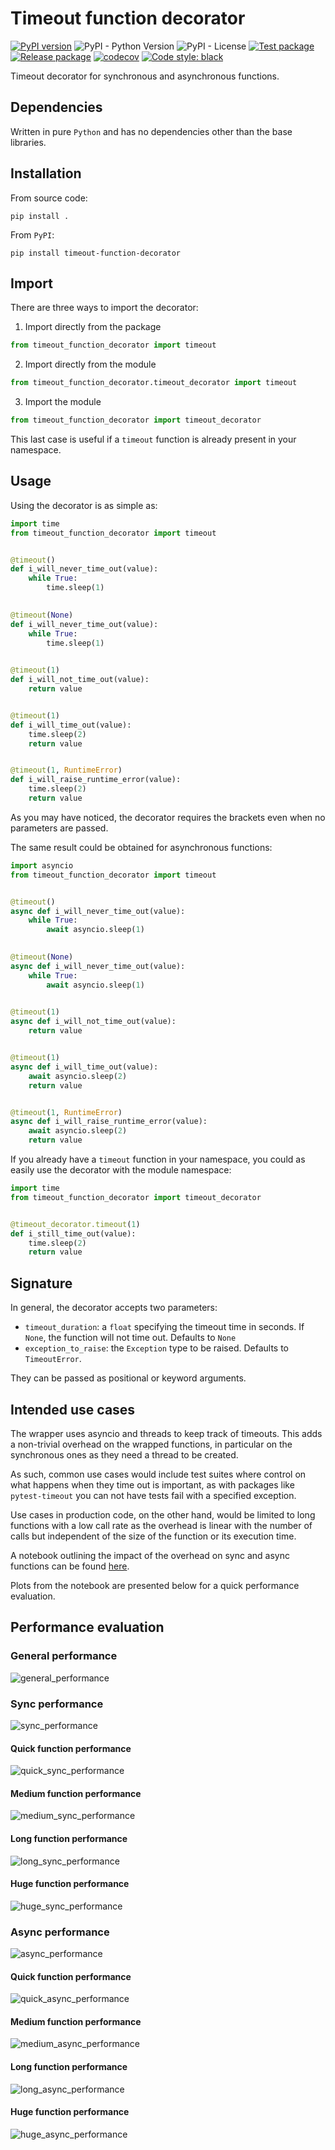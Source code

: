 # Timeout function decorator

[![PyPI version](https://badge.fury.io/py/timeout-function-decorator.svg)](https://badge.fury.io/py/timeout-function-decorator)
![PyPI - Python Version](https://img.shields.io/pypi/pyversions/timeout-function-decorator)
![PyPI - License](https://img.shields.io/pypi/l/timeout-function-decorator)
[![Test package](https://github.com/MatteoH2O1999/timeout_decorator/actions/workflows/test.yml/badge.svg)](https://github.com/MatteoH2O1999/timeout_decorator/actions/workflows/test.yml)
[![Release package](https://github.com/MatteoH2O1999/timeout_decorator/actions/workflows/release.yml/badge.svg)](https://github.com/MatteoH2O1999/timeout_decorator/actions/workflows/release.yml)
[![codecov](https://codecov.io/gh/MatteoH2O1999/timeout_decorator/branch/main/graph/badge.svg?token=MV9PYET185)](https://codecov.io/gh/MatteoH2O1999/timeout_decorator)
[![Code style: black](https://img.shields.io/badge/code%20style-black-000000.svg)](https://github.com/psf/black)

Timeout decorator for synchronous and asynchronous functions.

## Dependencies

Written in pure `Python` and has no dependencies other than the base libraries.

## Installation

From source code:

```commandline
pip install .
```

From `PyPI`:

```commandline
pip install timeout-function-decorator
```

## Import

There are three ways to import the decorator:
1. Import directly from the package
```python
from timeout_function_decorator import timeout
```
2. Import directly from the module
```python
from timeout_function_decorator.timeout_decorator import timeout
```
3. Import the module
```python
from timeout_function_decorator import timeout_decorator
```

This last case is useful if a `timeout` function is already present in your namespace.

## Usage

Using the decorator is as simple as:
```python
import time
from timeout_function_decorator import timeout


@timeout()
def i_will_never_time_out(value):
    while True:
        time.sleep(1)

        
@timeout(None)
def i_will_never_time_out(value):
    while True:
        time.sleep(1)
        

@timeout(1)
def i_will_not_time_out(value):
    return value


@timeout(1)
def i_will_time_out(value):
    time.sleep(2)
    return value


@timeout(1, RuntimeError)
def i_will_raise_runtime_error(value):
    time.sleep(2)
    return value
```

As you may have noticed, the decorator requires the brackets even when no parameters are passed.

The same result could be obtained for asynchronous functions:
```python
import asyncio
from timeout_function_decorator import timeout


@timeout()
async def i_will_never_time_out(value):
    while True:
        await asyncio.sleep(1)

        
@timeout(None)
async def i_will_never_time_out(value):
    while True:
        await asyncio.sleep(1)
        

@timeout(1)
async def i_will_not_time_out(value):
    return value


@timeout(1)
async def i_will_time_out(value):
    await asyncio.sleep(2)
    return value


@timeout(1, RuntimeError)
async def i_will_raise_runtime_error(value):
    await asyncio.sleep(2)
    return value
```

If you already have a `timeout` function in your namespace, you could as easily use the decorator with the module namespace:
```python
import time
from timeout_function_decorator import timeout_decorator


@timeout_decorator.timeout(1)
def i_still_time_out(value):
    time.sleep(2)
    return value
```

## Signature

In general, the decorator accepts two parameters:

- `timeout_duration`: a `float` specifying the timeout time in seconds. If `None`, the function will not time out. Defaults to `None`
- `exception_to_raise`: the `Exception` type to be raised. Defaults to `TimeoutError`.

They can be passed as positional or keyword arguments.

## Intended use cases

The wrapper uses asyncio and threads to keep track of timeouts.
This adds a non-trivial overhead on the wrapped functions, in particular on the synchronous ones as they need a thread to be
created.

As such, common use cases would include test suites where control on what happens when they time out is important, as with
packages like `pytest-timeout` you can not have tests fail with a specified exception.

Use cases in production code, on the other hand, would be limited to long functions with a low call rate as the overhead is
linear with the number of calls but independent of the size of the function or its execution time.

A notebook outlining the impact of the overhead on sync and async functions can be found [here](https://github.com/MatteoH2O1999/timeout_decorator/blob/main/notebooks/overhead.ipynb).

Plots from the notebook are presented below for a quick performance evaluation.

## Performance evaluation

### General performance

![general_performance](https://github.com/MatteoH2O1999/timeout_decorator/blob/main/performance/general.png?raw=true)

### Sync performance

![sync_performance](https://github.com/MatteoH2O1999/timeout_decorator/blob/main/performance/sync.png?raw=true)

#### Quick function performance

![quick_sync_performance](https://github.com/MatteoH2O1999/timeout_decorator/blob/main/performance/sync_quick.png?raw=true)

#### Medium function performance

![medium_sync_performance](https://github.com/MatteoH2O1999/timeout_decorator/blob/main/performance/sync_medium.png?raw=true)

#### Long function performance

![long_sync_performance](https://github.com/MatteoH2O1999/timeout_decorator/blob/main/performance/sync_long.png?raw=true)

#### Huge function performance

![huge_sync_performance](https://github.com/MatteoH2O1999/timeout_decorator/blob/main/performance/sync_huge.png?raw=true)

### Async performance

![async_performance](https://github.com/MatteoH2O1999/timeout_decorator/blob/main/performance/async.png?raw=true)

#### Quick function performance

![quick_async_performance](https://github.com/MatteoH2O1999/timeout_decorator/blob/main/performance/async_quick.png?raw=true)

#### Medium function performance

![medium_async_performance](https://github.com/MatteoH2O1999/timeout_decorator/blob/main/performance/async_medium.png?raw=true)

#### Long function performance

![long_async_performance](https://github.com/MatteoH2O1999/timeout_decorator/blob/main/performance/async_long.png?raw=true)

#### Huge function performance

![huge_async_performance](https://github.com/MatteoH2O1999/timeout_decorator/blob/main/performance/async_huge.png?raw=true)